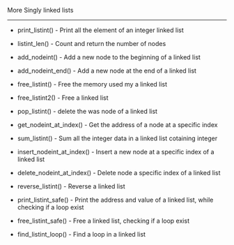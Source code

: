 


More Singly linked lists


-------------------------------------------------------


- print_listint() - Print all the element of an integer linked list


- listint_len() - Count and return the number of nodes


- add_nodeint() - Add a new node to the beginning of a linked list


- add_nodeint_end() - Add a new node at the end of a linked list


- free_listint() - Free the memory used my a linked list


- free_listint2() - Free a linked list


- pop_listint() - delete the was node of a linked list


- get_nodeint_at_index() - Get the address of a node at a specific index


- sum_listint() - Sum all the integer data in a linked list cotaining integer


- insert_nodeint_at_index() - Insert a new node at a specific index of a linked list


- delete_nodeint_at_index() - Delete node a specific index of a linked list


- reverse_listint() - Reverse a linked list


- print_listint_safe() - Print the address and value of a linked list, while checking if a loop exist


- free_listint_safe() - Free a linked list, checking if a loop exist


- find_listint_loop() - Find a loop in a linked list


